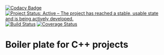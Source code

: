 [![Codacy Badge](https://api.codacy.com/project/badge/Grade/bf7a73f977ab49a7845f0a4a1ff5a3fb)](https://app.codacy.com/app/stelro/cpp-boilerplate?utm_source=github.com&utm_medium=referral&utm_content=stelro/cpp-boilerplate&utm_campaign=Badge_Grade_Dashboard)
[![Project Status: Active – The project has reached a stable, usable state and is being actively developed.](http://www.repostatus.org/badges/latest/active.svg)](http://www.repostatus.org/#active)
[![Build Status](https://travis-ci.com/stelro/cpp-boilerplate.svg?branch=master)](https://travis-ci.org/stelro/cpp-boilerplate)
[![Coverage Status](https://coveralls.io/repos/github/stelro/cpp-boilerplate/badge.svg?branch=master)](https://coveralls.io/github/stelro/cpp-boilerplate?branch=master)

# Boiler plate for C++ projects 

